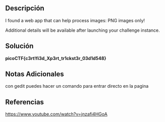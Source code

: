 ## Descripción

I found a web app that can help process images: PNG images only!

Additional details will be available after launching your challenge instance.
## Solución

**picoCTF{c3rt!fi3d_Xp3rt_tr1ckst3r_03d1d548}**
## Notas Adicionales
con gedit puedes hacer un comando para entrar directo en la pagina 

## Referencias
https://www.youtube.com/watch?v=jnzafi4HGoA
